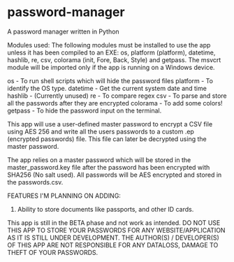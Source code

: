 # password-manager
A password manager written in Python

Modules used:
The following modules must be installed to use the app unless it has been compiled to an EXE: os, platform (platform), datetime, hashlib, re, csv, colorama (init, Fore, Back, Style) and getpass. The msvcrt module will be imported only if the app is running on a Windows device.

os - To run shell scripts which will hide the password files
platform - To identify the OS type.
datetime - Get the current system date and time
hashlib - (Currently unused)
re - To compare regex
csv - To parse and store all the passwords after they are encrypted
colorama - To add some colors!
getpass - To hide the password input on the terminal.

This app will use a user-defined master password to encrypt a CSV file using AES 256 and write all the users passwords to a custom .ep (encrypted passwords) file. This file can later be decrypted using the master password.

The app relies on a master password which will be stored in the master_password.key file after the password has been encrypted with SHA256 (No salt used). All passwords will be AES encrypted and stored in the passwords.csv.

FEATURES I'M PLANNING ON ADDING:
1. Ability to store documents like passports, and other ID cards.


This app is still in the BETA phase and not work as intended. DO NOT USE THIS APP TO STORE YOUR PASSWORDS FOR ANY WEBSITE/APPLICATION AS IT IS STILL UNDER DEVELOPMENT. THE AUTHOR(S) / DEVELOPER(S) OF THIS APP ARE NOT RESPONSIBLE FOR ANY DATALOSS, DAMAGE TO THEFT OF YOUR PASSWORDS.
